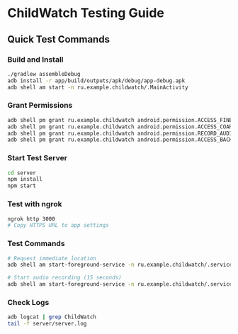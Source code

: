 ﻿# ChildWatch Testing Guide

## Quick Test Commands

### Build and Install
```bash
./gradlew assembleDebug
adb install -r app/build/outputs/apk/debug/app-debug.apk
adb shell am start -n ru.example.childwatch/.MainActivity
```

### Grant Permissions
```bash
adb shell pm grant ru.example.childwatch android.permission.ACCESS_FINE_LOCATION
adb shell pm grant ru.example.childwatch android.permission.ACCESS_COARSE_LOCATION
adb shell pm grant ru.example.childwatch android.permission.RECORD_AUDIO
adb shell pm grant ru.example.childwatch android.permission.ACCESS_BACKGROUND_LOCATION
```

### Start Test Server
```bash
cd server
npm install
npm start
```

### Test with ngrok
```bash
ngrok http 3000
# Copy HTTPS URL to app settings
```

### Test Commands
```bash
# Request immediate location
adb shell am start-foreground-service -n ru.example.childwatch/.service.MonitorService -a request_location

# Start audio recording (15 seconds)
adb shell am start-foreground-service -n ru.example.childwatch/.service.MonitorService -a start_audio_capture --ei audio_duration 15
```

### Check Logs
```bash
adb logcat | grep ChildWatch
tail -f server/server.log
```
